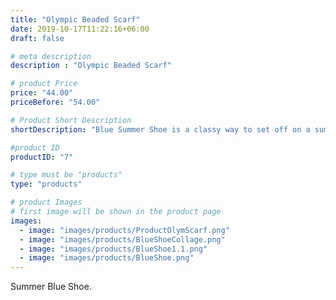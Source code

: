 ```yaml
---
title: "Olympic Beaded Scarf"
date: 2019-10-17T11:22:16+06:00
draft: false

# meta description
description : "Olympic Beaded Scarf"

# product Price
price: "44.00"
priceBefore: "54.00"

# Product Short Description
shortDescription: "Blue Summer Shoe is a classy way to set off on a summer stroll."

#product ID
productID: "7"

# type must be "products"
type: "products"

# product Images
# first image will be shown in the product page
images:
  - image: "images/products/ProductOlymScarf.png"
  - image: "images/products/BlueShoeCollage.png"
  - image: "images/products/BlueShoe1.1.png"
  - image: "images/products/BlueShoe.png"
---
```


Summer Blue Shoe.

